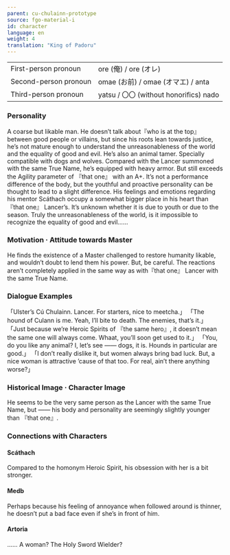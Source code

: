 ```yaml
---
parent: cu-chulainn-prototype
source: fgo-material-i
id: character
language: en
weight: 4
translation: "King of Padoru"
---
```


<table>
  <tr><td>First-person pronoun</td><td>ore (俺) / ore (オレ)</td></tr>
  <tr><td>Second-person pronoun</td><td>omae (お前) / omae (オマエ) / anta</td></tr>
  <tr><td>Third-person pronoun</td><td>yatsu / 〇〇 (without honorifics) nado</td></tr>
</table>

### Personality

A coarse but likable man. He doesn’t talk about『who is at the top』 between good people or villains, but since his roots lean towards justice, he’s not mature enough to understand the unreasonableness of the world and the equality of good and evil. He’s also an animal tamer. Specially compatible with dogs and wolves.
Compared with the Lancer summoned with the same True Name, he’s equipped with heavy armor. But still exceeds the Agility parameter of 『that one』 with an A+. It’s not a performance difference of the body, but the youthful and proactive personality can be thought to lead to a slight difference.
His feelings and emotions regarding his mentor Scáthach occupy a somewhat bigger place in his heart than 『that one』 Lancer’s. It’s unknown whether it is due to youth or due to the season. Truly the unreasonableness of the world, is it impossible to recognize the equality of good and evil……

### Motivation · Attitude towards Master

He finds the existence of a Master challenged to restore humanity likable, and wouldn’t doubt to lend them his power. But, be careful. The reactions aren’t completely applied in the same way as with『that one』 Lancer with the same True Name.

### Dialogue Examples

「Ulster’s Cú Chulainn. Lancer. For starters, nice to meetcha.」
「The hound of Culann is me. Yeah, I’ll bite to death. The enemies, that’s it.」
「Just because we’re Heroic Spirits of 『the same hero』, it doesn’t mean the same one will always come. Whaat, you’ll soon get used to it.」
「You, do you like any animal? I, let’s see ―― dogs, it is. Hounds in particular are good.」
「I don’t really dislike it, but women always bring bad luck. But, a nice woman is attractive ’cause of that too. For real, ain’t there anything worse?」

### Historical Image · Character Image

He seems to be the very same person as the Lancer with the same True Name, but ―― his body and personality are seemingly slightly younger than 『that one』.

### Connections with Characters

#### Scáthach

Compared to the homonym Heroic Spirit, his obsession with her is a bit stronger.

#### Medb

Perhaps because his feeling of annoyance when followed around is thinner, he doesn’t put a bad face even if she’s in front of him.

#### Artoria

…… A woman? The Holy Sword Wielder?
